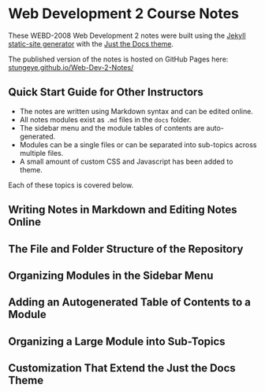 # Web Development 2 Course Notes

These WEBD-2008 Web Development 2 notes were built using the [Jekyll static-site generator](https://jekyllrb.com/) with the [Just the Docs theme](https://pmarsceill.github.io/just-the-docs/). 

The published version of the notes is hosted on GitHub Pages here: [stungeye.github.io/Web-Dev-2-Notes/](https://stungeye.github.io/Web-Dev-2-Notes/)

## Quick Start Guide for Other Instructors

* The notes are written using Markdown syntax and can be edited online.
* All notes modules exist as `.md` files in the `docs` folder.
* The sidebar menu and the module tables of contents are auto-generated. 
* Modules can be a single files or can be separated into sub-topics across multiple files.  
* A small amount of custom CSS and Javascript has been added to theme.

Each of these topics is covered below.

## Writing Notes in Markdown and Editing Notes Online

## The File and Folder Structure of the Repository

## Organizing Modules in the Sidebar Menu

## Adding an Autogenerated Table of Contents to a Module

## Organizing a Large Module into Sub-Topics

## Customization That Extend the Just the Docs Theme
